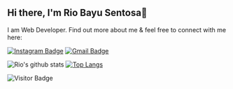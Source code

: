 ## Hi there, I'm Rio Bayu Sentosa👋

I am Web Developer. Find out more about me & feel free to connect with me here:

[![Instagram Badge](https://img.shields.io/badge/-riobayusentosa-ff69b4?style=flat-square&logo=instagram&logoColor=white&link=https://www.instagram.com/riobayusentosa/)](https://www.instagram.com/riobayusentosa/)
[![Gmail Badge](https://img.shields.io/badge/-riobayusentosa@gmail.com-c14438?style=flat-square&logo=Gmail&logoColor=white&link=mailto:riobayusentosa@gmail.com)](mailto:riobayusentosa@gmail.com)

![Rio's github stats](https://github-readme-stats.vercel.app/api?username=riobayusentosa&show_icons=true&theme=light&count_private=true)
[![Top Langs](https://github-readme-stats.vercel.app/api/top-langs/?username=riobayusentosa&layout=compact&langs_count=8)](https://github.com/riobayusentosa/github-readme-stats) 

![Visitor Badge](https://visitor-badge.laobi.icu/badge?page_id=riobayusentosa)
